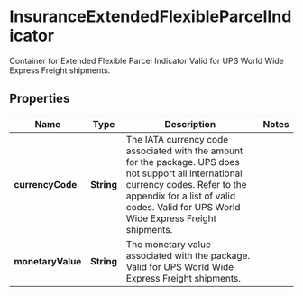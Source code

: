 

# InsuranceExtendedFlexibleParcelIndicator

Container for Extended Flexible Parcel Indicator  Valid for UPS World Wide Express Freight shipments.

## Properties

| Name | Type | Description | Notes |
|------------ | ------------- | ------------- | -------------|
|**currencyCode** | **String** | The IATA currency code associated with the amount for the package.  UPS does not support all international currency codes. Refer to the appendix for a list of valid codes. Valid for UPS World Wide Express Freight shipments. |  |
|**monetaryValue** | **String** | The monetary value associated with the package.  Valid for UPS World Wide Express Freight shipments. |  |



